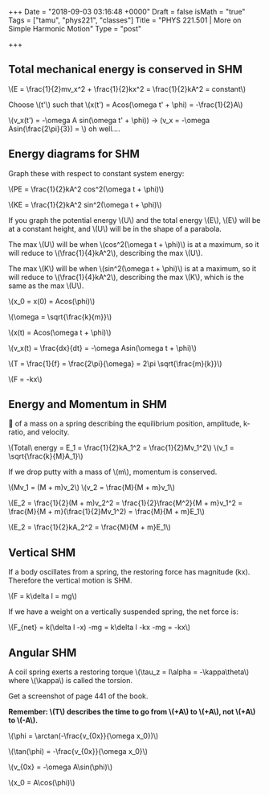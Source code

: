 +++
Date = "2018-09-03 03:16:48 +0000"
Draft = false
isMath = "true"
Tags = ["tamu", "phys221", "classes"]
Title = "PHYS 221.501 | More on Simple Harmonic Motion"
Type = "post"

+++

## Total mechanical energy is conserved in SHM

\\(E = \frac{1}{2}mv_x^2 + \frac{1}{2}kx^2 = \frac{1}{2}kA^2 = constant\\)

Choose \\(t'\\) such that \\(x(t') = Acos(\omega t' + \phi) = -\frac{1}{2}A\\)

\\(v_x(t') = -\omega A sin(\omega t' + \phi)\) -> \(v_x = -\omega
Asin(\frac{2\pi}{3}) = \\) oh well….

## Energy diagrams for SHM

Graph these with respect to constant system energy:

\\(PE = \frac{1}{2}kA^2
cos^2(\omega t + \phi)\\)

\\(KE = \frac{1}{2}kA^2 sin^2(\omega t + \phi)\\)

If you graph the potential energy \\(U\\) and the total energy \\(E\\), \\(E\\)
will be at a constant height, and \\(U\\) will be in the shape of a parabola.

The max \\(U\\) will be when \\(cos^2(\omega t + \phi)\\) is at a maximum, so it
will reduce to \\(\frac{1}{4}kA^2\\), describing the max \\(U\\).

The max \\(K\\) will be when \\(sin^2(\omega t + \phi)\\) is at a maximum, so it
will reduce to \\(\frac{1}{4}kA^2\\), describing the max \\(K\\), which is the
same as the max \\(U\\).

\\(x_0 = x(0) = Acos(\phi)\\)

\\(\omega = \sqrt{\frac{k}{m}}\\)

\\(x(t) = Acos(\omega t + \phi)\\)

\\(v_x(t) = \frac{dx}{dt} = -\omega Asin(\omega t + \phi)\\)

\\(T = \frac{1}{f} = \frac{2\pi}{\omega} = 2\pi \sqrt{\frac{m}{k}}\\)

\\(F = -kx\\)

## Energy and Momentum in SHM

📸 of a mass on a spring describing the equilibrium position, amplitude,
k-ratio, and velocity.

\\(Total\ energy = E_1 = \frac{1}{2}kA_1^2 = \frac{1}{2}Mv_1^2\\) \\(v_1 =
\sqrt{\frac{k}{M}A_1}\\)

If we drop putty with a mass of \\(m\\), momentum is conserved.

\\(Mv_1 = (M + m)v_2\\) \\(v_2 = \frac{M}{M + m}v_1\\)

\\(E_2 = \frac{1}{2}(M + m)v_2^2 = \frac{1}{2}\frac{M^2}{M + m}v_1^2 =
\frac{M}{M + m}(\frac{1}{2}Mv_1^2) = \frac{M}{M + m}E_1\\)

\\(E_2 = \frac{1}{2}kA_2^2 = \frac{M}{M + m}E_1\\)

## Vertical SHM

If a body oscillates from a spring, the restoring force has magnitude \(kx\).
Therefore the vertical motion is SHM.

\\(F = k\delta l = mg\\)

If we have a weight on a vertically suspended spring, the net force is:

\\(F\_{net} = k(\delta l -x) -mg = k\delta l -kx -mg = -kx\\)

## Angular SHM

A coil spring exerts a restoring torque \\(\tau_z = I\alpha = -\kappa\theta\\)
where \\(\kappa\\) is called the torsion.

Get a screenshot of page 441 of the book.

**Remember: \\(T\\) describes the time to go from \\(+A\\) to \\(+A\\), not \\(+A\\) to \\(-A\\).**

\\(\phi = \arctan(-\frac{v\_{0x}}{\omega x_0})\\)

\\(\tan(\phi) = -\frac{v\_{0x}}{\omega x_0}\\)

\\(v\_{0x} = -\omega A\sin(\phi)\\)

\\(x_0 = A\cos(\phi)\\)
